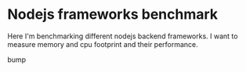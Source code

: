 # Nodejs frameworks benchmark

Here I'm benchmarking different nodejs backend frameworks. I want to measure memory and cpu footprint and their performance.

bump
